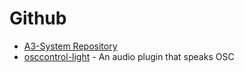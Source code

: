 # Github
- [A3-System Repository](https://github.com/a3-audio/a3-system)
- [osccontrol-light](https://github.com/drlight-code/osccontrol-light) - An audio plugin that speaks OSC
